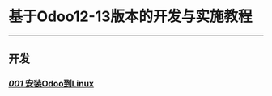 # 基于Odoo12-13版本的开发与实施教程
---
## 开发
### [__*001*__  安装Odoo到Linux](https://github.com/orca-info/OdooTutorials/blob/master/Odoo%20development/001%20docker.md)
